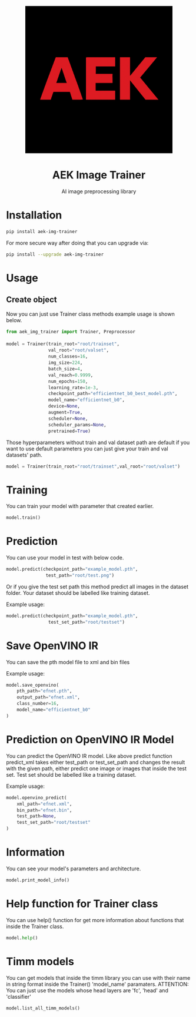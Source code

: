 <div align="center">
  <img src="https://raw.githubusercontent.com/alpemre8/aek-img-trainer/main/logo.png" alt="AEK Image Trainer Logo" width="400"/>
  
  # AEK Image Trainer
  
  AI image preprocessing library 
</div>



# Installation


```bash
pip install aek-img-trainer
```
For more secure way after doing that you can upgrade via:
```bash
pip install --upgrade aek-img-trainer
```
# Usage


## Create object


Now you can just use Trainer class methods example usage is shown below.
```python
from aek_img_trainer import Trainer, Preprocessor

model = Trainer(train_root="root/trainset",
                val_root="root/valset",
                num_classes=16,
                img_size=224,
                batch_size=4,
                val_reach=0.9999,
                num_epochs=150,
                learning_rate=1e-3,
                checkpoint_path="efficientnet_b0_best_model.pth",
                model_name="efficientnet_b0",
                device=None,
                augment=True,
                scheduler=None,
                scheduler_params=None,
                pretrained=True)
```

Those hyperparameters without train and val dataset path are default if you want to use default parameters you can just give your train and val datasets' path.
```python
model = Trainer(train_root="root/trainset",val_root="root/valset")
```

# Training


You can train your model with parameter that created earlier.
```python
model.train()
```

# Prediction


You can use your model in test with below code.
```python
model.predict(checkpoint_path="example_model.pth",
               test_path="root/test.png")
```
Or if you give the test set path this method predict all images in the dataset folder. Your dataset should be labelled like training dataset.

Example usage:
```python
model.predict(checkpoint_path="example_model.pth",
                test_set_path="root/testset")
```

# Save OpenVINO IR


You can save the pth model file to xml and bin files 

Example usage:

```python
model.save_openvino(
    pth_path="efnet.pth",
    output_path="efnet.xml",
    class_number=16,
    model_name="efficientnet_b0"
)
```


# Prediction on OpenVINO IR Model


You can predict the OpenVINO IR model. Like above predict function predict_xml takes either test_path or test_set_path and changes the result with the given path, either predict one image or images that inside the test set. Test set should be labelled like a training dataset.

Example usage:

```python
model.openvino_predict(
    xml_path="efnet.xml",
    bin_path="efnet.bin",
    test_path=None,
    test_set_path="root/testset"
)
```



# Information


You can see your model's parameters and architecture.
```python
model.print_model_info()
```

# Help function for Trainer class


You can use help() function for get more information about functions that inside the Trainer class.
```python
model.help()
```


# Timm models


You can get models that inside the timm library you can use with their name in string format inside the Trainer() 'model_name' paramaters.
ATTENTION: You can just use the models whose head layers are 'fc', 'head' and 'classifier'
```python
model.list_all_timm_models()
```










